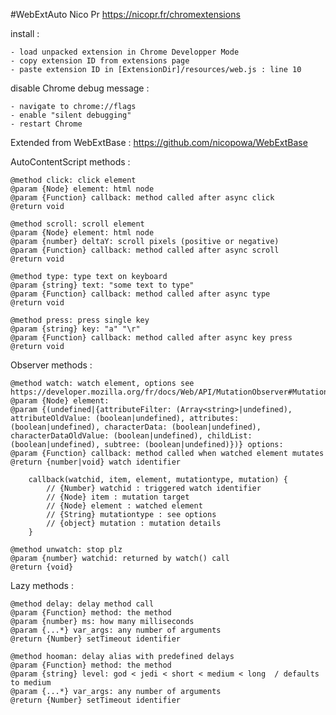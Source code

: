 #WebExtAuto
Nico Pr
https://nicopr.fr/chromextensions

install :

	- load unpacked extension in Chrome Developper Mode
	- copy extension ID from extensions page
	- paste extension ID in [ExtensionDir]/resources/web.js : line 10

disable Chrome debug message :

	- navigate to chrome://flags
	- enable "silent debugging"
	- restart Chrome
	

Extended from WebExtBase : https://github.com/nicopowa/WebExtBase
	
	
AutoContentScript methods :

	@method click: click element
	@param {Node} element: html node
	@param {Function} callback: method called after async click
	@return void

	@method scroll: scroll element
	@param {Node} element: html node
	@param {number} deltaY: scroll pixels (positive or negative)
	@param {Function} callback: method called after async scroll
	@return void

	@method type: type text on keyboard
	@param {string} text: "some text to type"
	@param {Function} callback: method called after async type
	@return void
	
	@method press: press single key
	@param {string} key: "a" "\r"
	@param {Function} callback: method called after async key press
	@return void

	
Observer methods :

	@method watch: watch element, options see https://developer.mozilla.org/fr/docs/Web/API/MutationObserver#MutationObserverInit
	@param {Node} element:
	@param {(undefined|{attributeFilter: (Array<string>|undefined), attributeOldValue: (boolean|undefined), attributes: (boolean|undefined), characterData: (boolean|undefined), characterDataOldValue: (boolean|undefined), childList: (boolean|undefined), subtree: (boolean|undefined)})} options:
	@param {Function} callback: method called when watched element mutates
	@return {number|void} watch identifier
	
		callback(watchid, item, element, mutationtype, mutation) {
			// {Number} watchid : triggered watch identifier
			// {Node} item : mutation target
			// {Node} element : watched element
			// {String} mutationtype : see options
			// {object} mutation : mutation details
		}
	
	@method unwatch: stop plz
	@param {number} watchid: returned by watch() call
	@return {void}
	

Lazy methods :

	@method delay: delay method call
	@param {Function} method: the method
	@param {number} ms: how many milliseconds
	@param {...*} var_args: any number of arguments
	@return {Number} setTimeout identifier
	
	@method hooman: delay alias with predefined delays
	@param {Function} method: the method
	@param {string} level: god < jedi < short < medium < long  / defaults to medium
	@param {...*} var_args: any number of arguments
	@return {Number} setTimeout identifier
